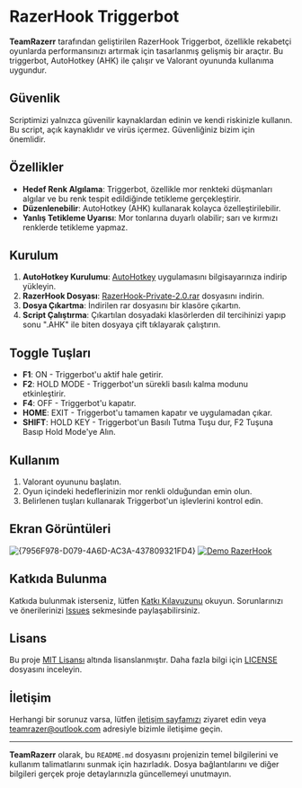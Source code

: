 # RazerHook Triggerbot

**TeamRazerr** tarafından geliştirilen RazerHook Triggerbot, özellikle rekabetçi oyunlarda performansınızı artırmak için tasarlanmış gelişmiş bir araçtır. Bu triggerbot, AutoHotkey (AHK) ile çalışır ve Valorant oyununda kullanıma uygundur.

## Güvenlik
Scriptimizi yalnızca güvenilir kaynaklardan edinin ve kendi riskinizle kullanın.
Bu script, açık kaynaklıdır ve virüs içermez. Güvenliğiniz bizim için önemlidir.

## Özellikler

- **Hedef Renk Algılama**: Triggerbot, özellikle mor renkteki düşmanları algılar ve bu renk tespit edildiğinde tetikleme gerçekleştirir.
- **Düzenlenebilir**: AutoHotkey (AHK) kullanarak kolayca özelleştirilebilir.
- **Yanlış Tetikleme Uyarısı**: Mor tonlarına duyarlı olabilir; sarı ve kırmızı renklerde tetikleme yapmaz.

## Kurulum

1. **AutoHotkey Kurulumu**: [AutoHotkey](https://www.autohotkey.com/) uygulamasını bilgisayarınıza indirip yükleyin.
2. **RazerHook Dosyası**: [RazerHook-Private-2.0.rar](https://github.com/RazerTeam/RazerHook/releases/download/razerhook/RazerHook-Private-2.0.rar) dosyasını indirin.
3. **Dosya Çıkartma**: İndirilen rar dosyasını bir klasöre çıkartın.
4. **Script Çalıştırma**: Çıkartılan dosyadaki klasörlerden dil tercihinizi yapıp sonu ".AHK" ile biten dosyaya çift tıklayarak çalıştırın.

## Toggle Tuşları

- **F1**: ON - Triggerbot'u aktif hale getirir.
- **F2**: HOLD MODE - Triggerbot'un sürekli basılı kalma modunu etkinleştirir.
- **F4**: OFF - Triggerbot'u kapatır.
- **HOME**: EXIT - Triggerbot'u tamamen kapatır ve uygulamadan çıkar.
- **SHIFT**: HOLD KEY - Triggerbot'un Basılı Tutma Tuşu dur, F2 Tuşuna Basıp Hold Mode'ye Alın. 

## Kullanım

1. Valorant oyununu başlatın.
2. Oyun içindeki hedeflerinizin mor renkli olduğundan emin olun.
3. Belirlenen tuşları kullanarak Triggerbot'un işlevlerini kontrol edin.

## Ekran Görüntüleri

![{7956F978-D079-4A6D-AC3A-437809321FD4}](https://github.com/user-attachments/assets/0f0c7553-4098-451f-a6f1-629703b62053)
[![Demo RazerHook](https://www.veed.io/view/a2bb5690-4ec3-414f-aab2-0703b9a0a96c?panel=share)](https://www.veed.io/view/a2bb5690-4ec3-414f-aab2-0703b9a0a96c?panel=share)






## Katkıda Bulunma

Katkıda bulunmak isterseniz, lütfen [Katkı Kılavuzunu](CONTRIBUTING.md) okuyun. Sorunlarınızı ve önerilerinizi [Issues](https://github.com/TeamRazerr/RazerHook/issues) sekmesinde paylaşabilirsiniz.

## Lisans

Bu proje [MIT Lisansı](LICENSE) altında lisanslanmıştır. Daha fazla bilgi için [LICENSE](LICENSE) dosyasını inceleyin.

## İletişim

Herhangi bir sorunuz varsa, lütfen [iletişim sayfamızı](https://github.com/TeamRazerr) ziyaret edin veya [teamrazer@outlook.com](mailto:teamrazer@outlook.com) adresiyle bizimle iletişime geçin.

---

**TeamRazerr** olarak, bu `README.md` dosyasını projenizin temel bilgilerini ve kullanım talimatlarını sunmak için hazırladık. Dosya bağlantılarını ve diğer bilgileri gerçek proje detaylarınızla güncellemeyi unutmayın.


